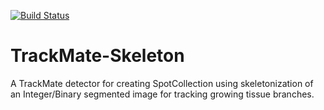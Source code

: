 [![Build Status](https://github.com/trackmate-sc/TrackMate-Skeleton/actions/workflows/build.yml/badge.svg)](https://github.com/trackmate-sc/TrackMate-Skeleton/actions/workflows/build.yml)

# TrackMate-Skeleton
A TrackMate detector for creating SpotCollection using skeletonization of an Integer/Binary segmented image for tracking growing tissue branches.
